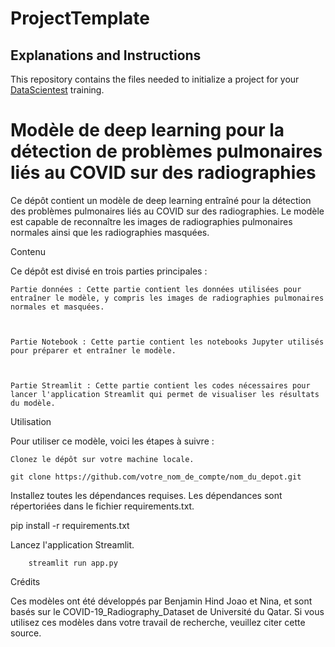 # ProjectTemplate

## Explanations and Instructions

This repository contains the files needed to initialize a project for your [DataScientest](https://datascientest.com/) training.


# Modèle de deep learning pour la détection de problèmes pulmonaires liés au COVID sur des radiographies

Ce dépôt contient un modèle de deep learning entraîné pour la détection des problèmes pulmonaires liés au COVID sur des radiographies. Le modèle est capable de reconnaître les images de radiographies pulmonaires normales ainsi que les radiographies masquées.

Contenu

Ce dépôt est divisé en trois parties principales :



    Partie données : Cette partie contient les données utilisées pour entraîner le modèle, y compris les images de radiographies pulmonaires normales et masquées.



    Partie Notebook : Cette partie contient les notebooks Jupyter utilisés pour préparer et entraîner le modèle.



    Partie Streamlit : Cette partie contient les codes nécessaires pour lancer l'application Streamlit qui permet de visualiser les résultats du modèle.



Utilisation

Pour utiliser ce modèle, voici les étapes à suivre :



    Clonez le dépôt sur votre machine locale.
```
git clone https://github.com/votre_nom_de_compte/nom_du_depot.git
```



Installez toutes les dépendances requises. Les dépendances sont répertoriées dans le fichier requirements.txt.

pip install -r requirements.txt




Lancez l'application Streamlit.
```
    streamlit run app.py
```




Crédits

Ces modèles ont été développés par Benjamin Hind Joao et Nina, et sont basés sur le COVID-19_Radiography_Dataset de Université du Qatar. Si vous utilisez ces modèles dans votre travail de recherche, veuillez citer cette source.
